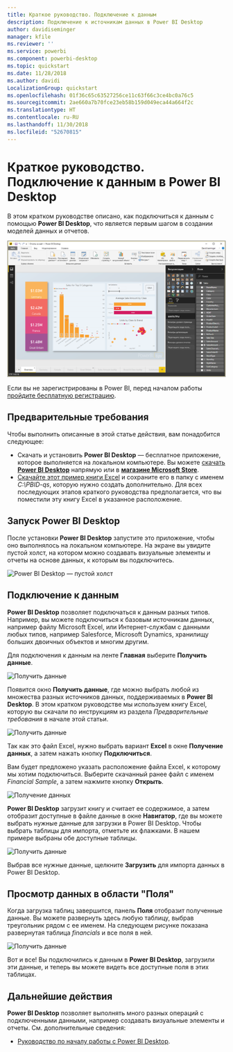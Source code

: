 ```yaml
---
title: Краткое руководство. Подключение к данным
description: Подключение к источникам данных в Power BI Desktop
author: davidiseminger
manager: kfile
ms.reviewer: ''
ms.service: powerbi
ms.component: powerbi-desktop
ms.topic: quickstart
ms.date: 11/28/2018
ms.author: davidi
LocalizationGroup: quickstart
ms.openlocfilehash: 01f36c65c63527256ce11c63f66c3ce4bc0a76c5
ms.sourcegitcommit: 2ae660a7b70fce23eb58b159d049eca44a664f2c
ms.translationtype: HT
ms.contentlocale: ru-RU
ms.lasthandoff: 11/30/2018
ms.locfileid: "52670815"
---
```

# <a name="quickstart-connect-to-data-in-power-bi-desktop"></a>Краткое руководство. Подключение к данным в Power BI Desktop

В этом кратком руководстве описано, как подключиться к данным с помощью **Power BI Desktop**, что является первым шагом в создании моделей данных и отчетов.

![Power BI Desktop](media/desktop-what-is-desktop/what-is-desktop_01.png)

Если вы не зарегистрированы в Power BI, перед началом работы [пройдите бесплатную регистрацию](https://app.powerbi.com/signupredirect?pbi_source=web).

## <a name="prerequisites"></a>Предварительные требования

Чтобы выполнить описанные в этой статье действия, вам понадобится следующее:
* Скачать и установить **Power BI Desktop** — бесплатное приложение, которое выполняется на локальном компьютере. Вы можете [скачать **Power BI Desktop**](https://powerbi.microsoft.com/desktop) напрямую или в [ **магазине Microsoft Store**](http://aka.ms/pbidesktopstore).
* [Скачайте этот пример книги Excel](http://go.microsoft.com/fwlink/?LinkID=521962) и сохраните его в папку с именем *C:\PBID-qs*, которую нужно создать дополнительно. Для всех последующих этапов краткого руководства предполагается, что вы поместили эту книгу Excel в указанное расположение.

## <a name="launch-power-bi-desktop"></a>Запуск Power BI Desktop

После установки **Power BI Desktop** запустите это приложение, чтобы оно выполнялось на локальном компьютере. На экране вы увидите пустой холст, на котором можно создавать визуальные элементы и отчеты на основе данных, к которым вы подключитесь. 

![Power BI Desktop — пустой холст](media/desktop-quickstart-connect-to-data/qs-connect-data_01.png)

## <a name="connect-to-data"></a>Подключение к данным

**Power BI Desktop** позволяет подключаться к данным разных типов. Например, вы можете подключиться к базовым источникам данных, например файлу Microsoft Excel, или Интернет-службам с данными любых типов, например Salesforce, Microsoft Dynamics, хранилищу больших двоичных объектов и многим другим. 

Для подключения к данным на ленте **Главная** выберите **Получить данные**.

![Получить данные](media/desktop-quickstart-connect-to-data/qs-connect-data_02.png)

Появится окно **Получить данные**, где можно выбрать любой из множества разных источников данных, поддерживаемых в **Power BI Desktop**. В этом кратком руководстве мы используем книгу Excel, которую вы скачали по инструкциям из раздела *Предварительные требования* в начале этой статьи. 

![Получить данные](media/desktop-quickstart-connect-to-data/qs-connect-data_03.png)

Так как это файл Excel, нужно выбрать вариант **Excel** в окне **Получение данных**, а затем нажать кнопку **Подключиться**.

Вам будет предложено указать расположение файла Excel, к которому мы хотим подключиться. Выберите скачанный ранее файл с именем *Financial Sample*, а затем нажмите кнопку **Открыть**.

![Получение данных](media/desktop-quickstart-connect-to-data/qs-connect-data_04.png)

**Power BI Desktop** загрузит книгу и считает ее содержимое, а затем отобразит доступные в файле данные в окне **Навигатор**, где вы можете выбрать нужные данные для загрузки в Power BI Desktop. Чтобы выбрать таблицы для импорта, отметьте их флажками. В нашем примере выбраны обе доступные таблицы.

![Получить данные](media/desktop-quickstart-connect-to-data/qs-connect-data_05.png)

Выбрав все нужные данные, щелкните **Загрузить** для импорта данных в Power BI Desktop.

## <a name="view-data-in-the-fields-pane"></a>Просмотр данных в области "Поля"

Когда загрузка таблиц завершится, панель **Поля** отобразит полученные данные. Вы можете развернуть здесь любую таблицу, выбрав треугольник рядом с ее именем. На следующем рисунке показана развернутая таблица *finanсials* и все поля в ней. 

![Получить данные](media/desktop-quickstart-connect-to-data/qs-connect-data_06.png)

Вот и все! Вы подключились к данным в **Power BI Desktop**, загрузили эти данные, и теперь вы можете видеть все доступные поля в этих таблицах.


## <a name="next-steps"></a>Дальнейшие действия
**Power BI Desktop** позволяет выполнять много разных операций с подключенными данными, например создавать визуальные элементы и отчеты. См. дополнительные сведения:

* [Руководство по началу работы с Power BI Desktop](desktop-getting-started.md).


